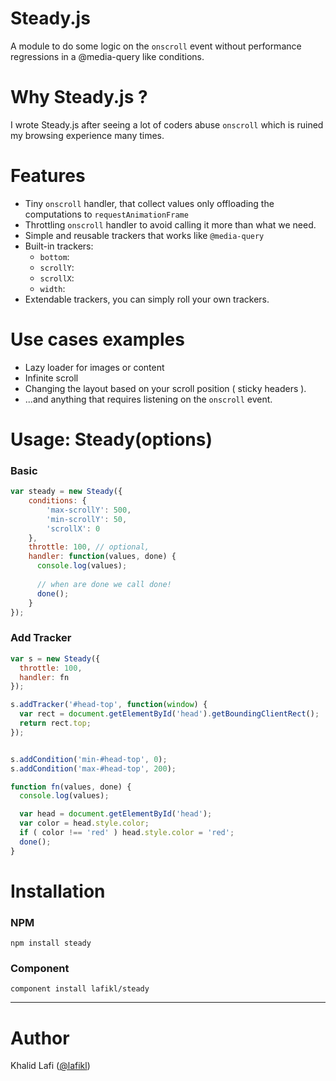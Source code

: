 Steady.js
=========

A module to do some logic on the `onscroll` event without performance regressions in a @media-query like conditions.



# Why Steady.js ?
I wrote Steady.js after seeing a lot of coders abuse `onscroll` which is ruined my browsing experience many times.




# Features
- Tiny `onscroll` handler, that collect values only offloading the computations to `requestAnimationFrame`
- Throttling `onscroll` handler to avoid calling it more than what we need.
- Simple and reusable trackers that works like `@media-query`
- Built-in trackers: 
    -  `bottom`: 
    -  `scrollY`:
    -  `scrollX`:
    -  `width`:
- Extendable trackers, you can simply roll your own trackers.


# Use cases examples
- Lazy loader for images or content
- Infinite scroll
- Changing the layout based on your scroll position ( sticky headers ).
- ...and anything that requires listening on the `onscroll` event.

# Usage: Steady(options)

### Basic
```javascript
var steady = new Steady({
    conditions: {
        'max-scrollY': 500,
        'min-scrollY': 50,
        'scrollX': 0
    },
    throttle: 100, // optional, 
    handler: function(values, done) {
      console.log(values);
      
      // when are done we call done!
      done();
    }
});
```

### Add Tracker
```javascript
var s = new Steady({
  throttle: 100,
  handler: fn
});

s.addTracker('#head-top', function(window) {
  var rect = document.getElementById('head').getBoundingClientRect();
  return rect.top;
});


s.addCondition('min-#head-top', 0);
s.addCondition('max-#head-top', 200);

function fn(values, done) {
  console.log(values);

  var head = document.getElementById('head');
  var color = head.style.color;
  if ( color !== 'red' ) head.style.color = 'red';
  done();
}
```


# Installation

### NPM
```
npm install steady
```

### Component
```
component install lafikl/steady
```


_____


# Author
Khalid Lafi ([@lafikl](http://twitter.com/lafikl))

